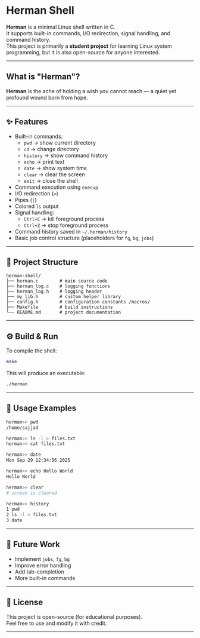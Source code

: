 # Herman Shell

**Herman** is a minimal Linux shell written in C.  
It supports built-in commands, I/O redirection, signal handling, and command history.  
This project is primarily a **student project** for learning Linux system programming, but it is also open-source for anyone interested.  

---

## What is "Herman"?
**Herman** is the ache of holding a wish you cannot reach — a quiet yet profound wound born from hope.

---

## ✨ Features
- Built-in commands:
  - `pwd` → show current directory
  - `cd` → change directory
  - `history` → show command history
  - `echo` → print text
  - `date` → show system time
  - `clear` → clear the screen
  - `exit` → close the shell
- Command execution using `execvp`
- I/O redirection (`>`)
- Pipes (`|`)
- Colored `ls` output
- Signal handling:
  - `Ctrl+C` → kill foreground process
  - `Ctrl+Z` → stop foreground process
- Command history saved in `~/.herman/history`
- Basic job control structure (placeholders for `fg`, `bg`, `jobs`)

---

## 📂 Project Structure
```
herman-shell/
├── herman.c        # main source code
├── herman_log.c    # logging functions
├── herman_log.h    # logging header
├── my_lib.h        # custom helper library
├── config.h        # configuration constants /macros/
├── Makefile        # build instructions
└── README.md       # project documentation
```

---

## ⚙️ Build & Run
To compile the shell:
```bash
make
```

This will produce an executable:
```bash
./herman
```

---

## 📖 Usage Examples
```bash
herman>> pwd
/home/sajjad

herman>> ls -l > files.txt
herman>> cat files.txt

herman>> date
Mon Sep 29 12:34:56 2025

herman>> echo Hello World
Hello World

herman>> clear
# screen is cleared

herman>> history
1 pwd
2 ls -l > files.txt
3 date
```

---

## 🚀 Future Work
- Implement `jobs`, `fg`, `bg`
- Improve error handling
- Add tab-completion
- More built-in commands

---

## 📜 License
This project is open-source (for educational purposes).  
Feel free to use and modify it with credit.

---
